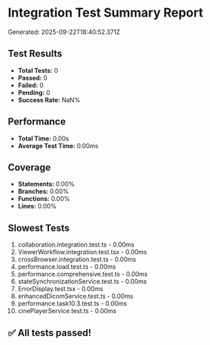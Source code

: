 
# Integration Test Summary Report

Generated: 2025-09-22T18:40:52.371Z

## Test Results
- **Total Tests:** 0
- **Passed:** 0
- **Failed:** 0
- **Pending:** 0
- **Success Rate:** NaN%

## Performance
- **Total Time:** 0.00s
- **Average Test Time:** 0.00ms


## Coverage
- **Statements:** 0.00%
- **Branches:** 0.00%
- **Functions:** 0.00%
- **Lines:** 0.00%


## Slowest Tests
1. collaboration.integration.test.ts - 0.00ms
2. ViewerWorkflow.integration.test.tsx - 0.00ms
3. crossBrowser.integration.test.ts - 0.00ms
4. performance.load.test.ts - 0.00ms
5. performance.comprehensive.test.ts - 0.00ms
6. stateSynchronizationService.test.ts - 0.00ms
7. ErrorDisplay.test.tsx - 0.00ms
8. enhancedDicomService.test.ts - 0.00ms
9. performance.task10.3.test.ts - 0.00ms
10. cinePlayerService.test.ts - 0.00ms

## ✅ All tests passed!
